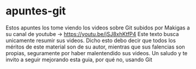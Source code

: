 # apuntes-git
Estos apuntes los tome viendo los videos sobre Git subidos por Makigas a su canal de youtube → https://youtu.be/jSJ8xhKtfP4 
Este texto busca unicamente resumir sus videos.
Dicho esto debo decir que todos los méritos de este material son de su autor, mientras que sus falencias son propias, seguramente por haber malentendido sus videos.
Un saludo y te invito a seguir mejorando esta guia, por qué no, usando Git

